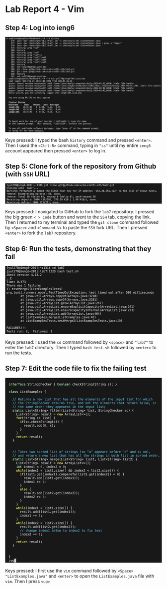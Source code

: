# Lab Report 4 - Vim
## Step 4: Log into ieng6
![Image](lab4(1).png)

Keys pressed: I typed the bash ```history``` command and pressed ```<enter>```. Then I used the ```<Ctrl-R>``` command, typing in ```"ss"``` until my entire ```ieng6``` account appeared then pressed ```<enter>``` to log in. 


## Step 5: Clone fork of the repository from Github (with ```SSH``` URL)
![Image](lab4(2).png)

Keys pressed: I navigated to GitHub to fork the ```lab7``` repository. I pressed the big green ```< > Code``` button and went to the ```SSH``` tab, copying the link. Then I returned to my terminal and typed the ```git clone``` command followed by ```<Space>``` and ```<Command-V>``` to paste the ```SSH``` fork URL. Then I pressed ```<enter>``` to fork the ```lab7``` repository.

## Step 6: Run the tests, demonstrating that they fail
![Image](lab4(3).png)

Keys pressed: I used the ```cd``` command followed by ```<space>``` and ```"lab7"``` to enter the ```lab7``` directory. Then I typed ```bash test.sh``` followed by ```<enter>``` to run the tests. 

## Step 7: Edit the code file to fix the failing test
![Image](lab4(4).png)

Keys pressed: I first use the ```vim``` command followed by ```<Space>``` ```"ListExamples.java"``` and ```<enter>``` to open the ```ListExamples.java``` file with ```vim```. Then I press ```<up>```








